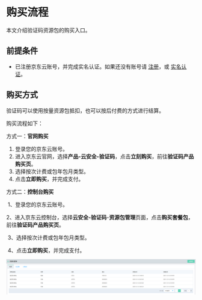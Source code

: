 # 购买流程

本文介绍验证码资源包的购买入口。

## 前提条件

- 已注册京东云账号，并完成实名认证。如果还没有账号请 [注册](https://accounts.jdcloud.com/p/regPage?source=jdcloud&ReturnUrl=//uc.jdcloud.com/passport/complete?returnUrl=http://uc.jdcloud.com/redirect/loginRouter?returnUrl=https%3A%2F%2Fwww.jdcloud.com%2Fhelp%2Fdetail%2F734%2FisCatalog%2F1)，或 [实名认证](https://uc.jdcloud.com/account/certify)。

## 		购买方式

验证码可以使用按量资源包抵扣，也可以按后付费的方式进行结算。

购买流程如下：

方式一：**官网购买**

1. 登录您的京东云账号。
2. 进入京东云官网，选择**产品-云安全-验证码**，点击**立刻购买**，前往**验证码产品购买页**。
3. 选择按次计费或包年包月类型。
4. 点击**立即购买**，并完成支付。

  方式二：**控制台购买**

​	 1、登录您的京东云账号。

​	 2、进入京东云控制台，选择**云安全-验证码**-**资源包管理**页面，点击**购买套餐包**，前往**验证码产品购买页**。

​	 3、选择按次计费或包年包月类型。

​	 4、点击**立即购买**，并完成支付。

![image](../../../../image/Captcha/resource.png)


